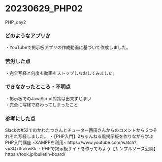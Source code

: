# 20230629_PHP02

PHP_day2

<h3>どのようなアプリか</h3>
・YouTubeで掲示板アプリの作成動画に基づいて作成しました。<br>

<h3>苦労した点</h3>
・完全写経と何度も動画をストップしなおしてみました。

<h3>できなかったところ・不明点</h3>
・掲示板でのJavaScript対策は出来ずじまい<br>
・完全に写経で終わってしまったこと<br>

<h3>参考にした点</h3>
Slackの#52でのかわたつさんとチューター西田さんからのコメントから
2つそれぞれ写経しました。
・【PHP入門】2ちゃんねる風掲示板を作りながら学ぶPHP入門講座 ~XAMPPを利用~
    https://www.youtube.com/watch?v=3QxtIrakwKk
・PHPで掲示板サイトを作ってみよう【サンプルソース公開】
    https://took.jp/bulletin-board/